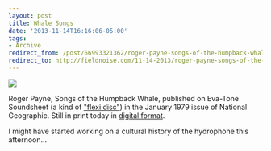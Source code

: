 ```yaml
---
layout: post 
title: Whale Songs
date: '2013-11-14T16:16:06-05:00' 
tags: 
- Archive 
redirect_from: /post/66993321362/roger-payne-songs-of-the-humpback-whale/
redirect_to: http://fieldnoise.com/11-14-2013/roger-payne-songs-of-the-humpback-whale
---
```


![](http://d.pr/Hifx+)

Roger Payne, Songs of the Humpback Whale, published on Eva-Tone Soundsheet (a kind of ["flexi disc"][1]) in the January 1979 issue of National Geographic. Still in print today in [digital format][2].

I might have started working on a cultural history of the hydrophone this afternoon…

[1]: http://en.wikipedia.org/wiki/Flexi_disc
[2]: http://www.amazon.com/Songs-Humpback-Whale-Whales/dp/B000ZN2EYM/ref=tmm_other_meta_binding_title_0?ie=UTF8&amp;qid=1384463594&amp;sr=8-3
  
